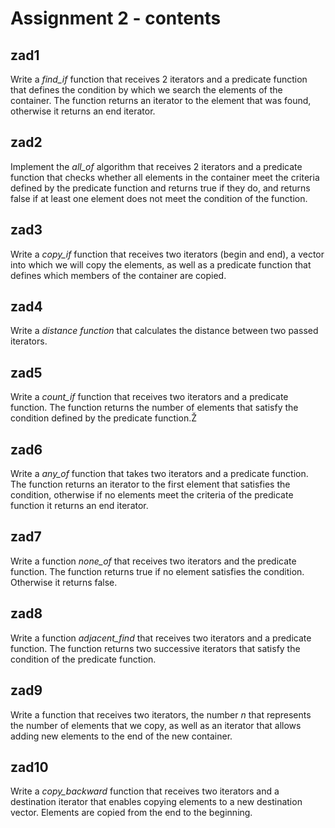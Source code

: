# Assignment 2 - contents

## zad1
Write a *find_if* function that receives 2 iterators and a predicate function that defines the condition by which we search the elements of the container. The function returns an iterator to the element that was found, otherwise it returns an end iterator.

## zad2
Implement the *all_of* algorithm that receives 2 iterators and a predicate function that checks whether all elements in the container meet the criteria defined by the predicate function and returns true if they do, and returns false if at least one element does not meet the condition of the function.

## zad3
Write a *copy_if* function that receives two iterators (begin and end), a vector into which we will copy the elements, as well as a predicate function that defines which members of the container are copied.

## zad4
Write a *distance function* that calculates the distance between two passed iterators.

## zad5
Write a *count_if* function that receives two iterators and a predicate function. The function returns the number of elements that satisfy the condition defined by the predicate function.Ž

## zad6
Write a *any_of* function that takes two iterators and a predicate function. The function returns an iterator to the first element that satisfies the condition, otherwise if no elements meet the criteria of the predicate function it returns an end iterator.

## zad7
Write a function *none_of* that receives two iterators and the predicate function. The function returns true if no element satisfies the condition. Otherwise it returns false.

## zad8
Write a function *adjacent_find* that receives two iterators and a predicate function. The function returns two successive iterators that satisfy the condition of the predicate function.

## zad9
Write a function that receives two iterators, the number *n* that represents the number of elements that we copy, as well as an iterator that allows adding new elements to the end of the new container.

## zad10
Write a *copy_backward* function that receives two iterators and a destination iterator that enables copying elements to a new destination vector. Elements are copied from the end to the beginning.
